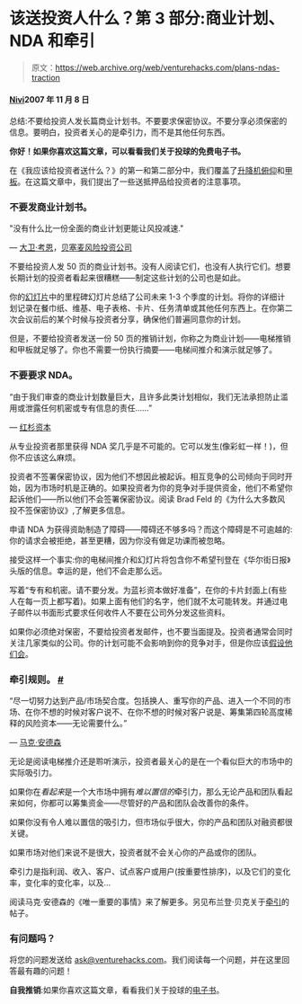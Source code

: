 # 该送投资人什么？第 3 部分:商业计划、NDA 和牵引

> 原文：<https://web.archive.org/web/venturehacks.com/plans-ndas-traction>

#### [Nivi](/web/20221128041441/https://venturehacks.com/about)2007 年 11 月 8 日

总结:不要给投资人发长篇商业计划书。不要要求保密协议。不要分享必须保密的信息。要明白，投资者关心的是牵引力，而不是其他任何东西。

**你好！如果你喜欢这篇文章，可以看看我们关于投球的免费电子书。**

在《我应该给投资者送什么？》的第一和第二部分中，我们覆盖了[升降机俯仰](/web/20221128041441/https://venturehacks.com/articles/elevator-pitch)和[甲板](/web/20221128041441/https://venturehacks.com/articles/deck)。在这篇文章中，我们提出了一些送抵押品给投资者的注意事项。

### 不要发商业计划书。

"没有什么比一份全面的商业计划更能让风投减速."

— [大卫·考恩](https://web.archive.org/web/20221128041441/http://whohastimeforthis.blogspot.com/2005/11/how-to-not-write-business-plan.html)，[贝塞麦风险投资公司](https://web.archive.org/web/20221128041441/http://www.bvp.com/)

不要给投资人发 50 页的商业计划书。没有人阅读它们，也没有人执行它们。想要长期计划的投资者看起来很糟糕——制定这些计划的公司也是如此。

你的[幻灯片](/web/20221128041441/https://venturehacks.com/articles/deck)中的里程碑幻灯片总结了公司未来 1-3 个季度的计划。将你的详细计划记录在餐巾纸、维基、电子表格、卡片、任务清单或其他任何东西上。在你第二次会议前后的某个时候与投资者分享，确保他们普遍同意你的计划。

但是，不要给投资者发送一份 50 页的推销计划，你称之为商业计划——电梯推销和甲板就足够了。你也不需要一份执行摘要——电梯间推介和演示就足够了。

### 不要要求 NDA。

“由于我们审查的商业计划数量巨大，且许多此类计划相似，我们无法承担防止滥用或泄露任何机密或专有信息的责任……”

— [红杉资本](https://web.archive.org/web/20221128041441/http://www.sequoiacap.com/ideas/submitaplan.aspx)

从专业投资者那里获得 NDA 奖几乎是不可能的。它可以发生(像彩虹一样！)，但你不应该这么麻烦。

投资者不签署保密协议，因为他们不想因此被起诉。相互竞争的公司倾向于同时开始，因为市场时机是正确的。如果投资者为你的竞争对手提供资金，他们不希望你起诉他们——所以他们不会签署保密协议。阅读 Brad Feld 的《为什么大多数风投不签保密协议》,了解更多信息。

申请 NDA 为获得资助制造了障碍——障碍还不够多吗？而这个障碍是不可逾越的:你的请求会被拒绝，甚至更糟，因为你没有做足功课而被忽略。

接受这样一个事实:你的电梯间推介和幻灯片将包含你不希望刊登在《华尔街日报》头版的信息。幸运的是，他们不会走那么远。

写着“专有和机密。请不要分发。为蓝衫资本做好准备”，在你的卡片封面上(有些人在每一页上都写着)。如果上面有他们的名字，他们就不太可能转发。并通过电子邮件以书面形式要求任何收件人不要在公司外分发这些资料。

如果你必须绝对保密，不要给投资者发邮件，也不要当面提及。投资者通常会同时关注几家类似的公司。你的计划可能不会影响到你的竞争对手，但是你应该[假设他们会](/web/20221128041441/https://venturehacks.com/articles/spice-girls-vc)。

### 牵引规则。 [#](#traction "traction")

“尽一切努力达到产品/市场契合度。包括换人、重写你的产品、进入一个不同的市场、在你不想的时候对客户说不、在你不想的时候对客户说是、筹集第四轮高度稀释的风险资本——无论需要什么。”

— [马克·安德森](https://web.archive.org/web/20221128041441/http://pmarca-archive.posterous.com/the-pmarca-guide-to-startups-part-4-the-only)

无论是阅读电梯推介还是聆听演示，投资者最关心的是在一个看似巨大的市场中的实际吸引力。

如果你在*看起来*是一个大市场中拥有*难以置信的*牵引力，那么无论产品和团队看起来如何，你都可以筹集资金——尽管好的产品和团队会改善你的条件。

如果你没有令人难以置信的吸引力，但市场似乎很大，你的产品和团队对融资都很关键。

如果市场对他们来说不是很大，投资者就不会关心你的产品或你的团队。

牵引力是指利润、收入、客户、试点客户或用户(按重要性排序)，以及它们的变化率，变化率的变化率，以及…

阅读马克·安德森的《唯一重要的事情》来了解更多。另见布兰登·贝克关于[牵引](https://web.archive.org/web/20221128041441/http://www.quora.com/Brendan-Baker/Startups-How-to-Communicate-Traction-to-Investors)的帖子。

### 有问题吗？

将您的问题发送给 ask@venturehacks.com。我们阅读每一个问题，并在这里回答最有趣的问题！

**自我推销**:如果你喜欢这篇文章，看看我们关于投球的[电子书](https://web.archive.org/web/20221128041441/http://venturehacks.com/pitching)。
